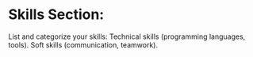 # Skills Section:


List and categorize your skills:
Technical skills (programming languages, tools).
Soft skills (communication, teamwork).
